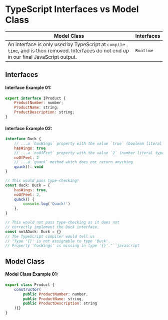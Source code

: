 # TypeScript Interfaces vs Model Class

Model Class | Interfaces
--- | ---
An interface is only used by TypeScript at `compile time`, and is then removed. Interfaces do not end up in our final JavaScript output. | `Runtime`

## Interfaces
#### Interface Example 01:
```javascript
export interface IProduct {
    ProductNumber: number;
    ProductName: string;
    ProductDescription: string;
}
```

#### Interface Example 02:
```javascript
interface Duck {
    // ...a `hasWings` property with the value `true` (boolean literal type)
    hasWings: true
    // ...a `noOfFeet` property with the value `2` (number literal type)
    noOfFeet: 2
    // ...a `quack` method which does not return anything
    quack(): void
}

// This would pass type-checking!
const duck: Duck = {
    hasWings: true,
    noOfFeet: 2,
    quack() {
        console.log('Quack!')
    },
}

// This would not pass type-checking as it does not
// correctly implement the Duck interface.
const notADuck: Duck = {}
// The TypeScript compiler would tell us
// "Type '{}' is not assignable to type 'Duck'.
// Property 'hasWings' is missing in type '{}'."``javascript
```

## Model Class
#### Model Class Example 01:
```javascript
export class Product {
    constructor(
        public ProductNumber: number,
        public ProductName: string,
        public ProductDescription: string
    ){}
}
```
